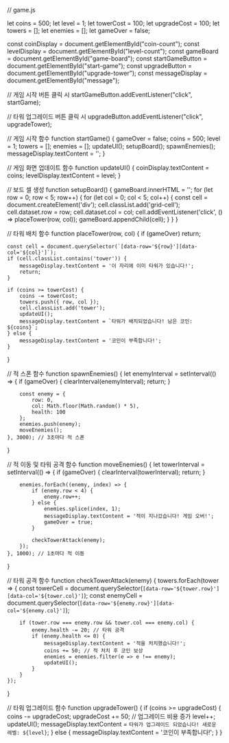 // game.js

let coins = 500;
let level = 1;
let towerCost = 100;
let upgradeCost = 100;
let towers = [];
let enemies = [];
let gameOver = false;

const coinDisplay = document.getElementById("coin-count");
const levelDisplay = document.getElementById("level-count");
const gameBoard = document.getElementById("game-board");
const startGameButton = document.getElementById("start-game");
const upgradeButton = document.getElementById("upgrade-tower");
const messageDisplay = document.getElementById("message");

// 게임 시작 버튼 클릭 시
startGameButton.addEventListener("click", startGame);

// 타워 업그레이드 버튼 클릭 시
upgradeButton.addEventListener("click", upgradeTower);

// 게임 시작 함수
function startGame() {
    gameOver = false;
    coins = 500;
    level = 1;
    towers = [];
    enemies = [];
    updateUI();
    setupBoard();
    spawnEnemies();
    messageDisplay.textContent = '';
}

// 게임 화면 업데이트 함수
function updateUI() {
    coinDisplay.textContent = coins;
    levelDisplay.textContent = level;
}

// 보드 셀 생성
function setupBoard() {
    gameBoard.innerHTML = '';
    for (let row = 0; row < 5; row++) {
        for (let col = 0; col < 5; col++) {
            const cell = document.createElement('div');
            cell.classList.add('grid-cell');
            cell.dataset.row = row;
            cell.dataset.col = col;
            cell.addEventListener('click', () => placeTower(row, col));
            gameBoard.appendChild(cell);
        }
    }
}

// 타워 배치 함수
function placeTower(row, col) {
    if (gameOver) return;
    
    const cell = document.querySelector(`[data-row='${row}'][data-col='${col}']`);
    if (cell.classList.contains('tower')) {
        messageDisplay.textContent = '이 자리에 이미 타워가 있습니다!';
        return;
    }
    
    if (coins >= towerCost) {
        coins -= towerCost;
        towers.push({ row, col });
        cell.classList.add('tower');
        updateUI();
        messageDisplay.textContent = `타워가 배치되었습니다! 남은 코인: ${coins}`;
    } else {
        messageDisplay.textContent = '코인이 부족합니다!';
    }
}

// 적 스폰 함수
function spawnEnemies() {
    let enemyInterval = setInterval(() => {
        if (gameOver) {
            clearInterval(enemyInterval);
            return;
        }

        const enemy = {
            row: 0,
            col: Math.floor(Math.random() * 5),
            health: 100
        };
        enemies.push(enemy);
        moveEnemies();
    }, 3000); // 3초마다 적 스폰
}

// 적 이동 및 타워 공격 함수
function moveEnemies() {
    let towerInterval = setInterval(() => {
        if (gameOver) {
            clearInterval(towerInterval);
            return;
        }

        enemies.forEach((enemy, index) => {
            if (enemy.row < 4) {
                enemy.row++;
            } else {
                enemies.splice(index, 1);
                messageDisplay.textContent = '적이 지나갔습니다! 게임 오버!';
                gameOver = true;
            }

            checkTowerAttack(enemy);
        });
    }, 1000); // 1초마다 적 이동
}

// 타워 공격 함수
function checkTowerAttack(enemy) {
    towers.forEach(tower => {
        const towerCell = document.querySelector(`[data-row='${tower.row}'][data-col='${tower.col}']`);
        const enemyCell = document.querySelector(`[data-row='${enemy.row}'][data-col='${enemy.col}']`);

        if (tower.row === enemy.row && tower.col === enemy.col) {
            enemy.health -= 20; // 타워 공격
            if (enemy.health <= 0) {
                messageDisplay.textContent = '적을 처치했습니다!';
                coins += 50; // 적 처치 후 코인 보상
                enemies = enemies.filter(e => e !== enemy);
                updateUI();
            }
        }
    });
}

// 타워 업그레이드 함수
function upgradeTower() {
    if (coins >= upgradeCost) {
        coins -= upgradeCost;
        upgradeCost += 50; // 업그레이드 비용 증가
        level++;
        updateUI();
        messageDisplay.textContent = `타워가 업그레이드 되었습니다! 새로운 레벨: ${level}`;
    } else {
        messageDisplay.textContent = '코인이 부족합니다!';
    }
}
